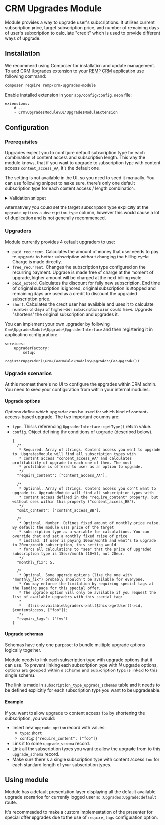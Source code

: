 # CRM Upgrades Module

Module provides a way to upgrade user's subscriptions. It utilizes current subscription price, target subscription price, and number of remaining days of user's subscription to calculate "credit" which is used to provide different ways of upgrade.

## Installation

We recommend using Composer for installation and update management. To add CRM Upgrades extension to your [REMP CRM](https://github.com/remp2020/crm-skeleton/) application use following command:

```bash
composer require remp/crm-upgrades-module
```

Enable installed extension in your `app/config/config.neon` file:

```neon
extensions:
	# ...
	- Crm\UpgradesModule\DI\UpgradesModuleExtension
```

## Configuration

### Prerequisites

Upgrades expect you to configure default subscription type for each combination of content access and subscription length. This way the module knows, that if you want to upgrade to subscription type with content access `content_access_AA`, it's the default one.

The setting is not available in the UI, so you need to seed it manually. You can use following snippet to make sure, there's only one default subscription type for each content access / length combination.

<details>

<summary>Validation snippet</summary>

```php
private function validateDefaultSubscriptionTypes()
{
    $defaultSubscriptionTypes = $this->subscriptionTypesRepository->getTable()
        ->where(['default' => true])
        ->fetchAll();

    $contentAccessCheck = [];
    foreach ($defaultSubscriptionTypes as $subscriptionType) {
        $contentAccess = [];
        foreach ($subscriptionType->related('subscription_type_content_access') as $stca) {
            $contentAccess[$stca->content_access->name] = $stca->content_access->name;
        }
        sort($contentAccess);
        $hash = md5(implode('', $contentAccess) . $subscriptionType->length);
        $contentAccessCheck[$hash][] = $subscriptionType->code;
    }

    $duplicates = [];
    foreach ($contentAccessCheck as $hash => $subscriptionTypes) {
        if (count($subscriptionTypes) > 1) {
            $duplicates[] = $subscriptionTypes;
        }
    }
    return $duplicates;
}
```

</details>

Alternatively you could set the target subscription type explicitly at the `upgrade_options.subscription_type` column, however this would cause a lot of duplication and is not generally recommended.

### Upgraders

Module currently provides 4 default upgraders to use:

- `paid_recurrent`. Calculates the amount of money that user needs to pay to upgrade to better subscription without changing the billing cycle. Charge is made directly.
- `free_recurrent`. Changes the subscription type configured on the recurring payment. Upgrade is made free of charge at the moment of upgrade, higher amount will be charged at the next billing cycle.
- `paid_extend`. Calculates the discount for fully new subscription. End time of original subscription is ignored, original subscription is stopped and remaining days are used as a credit to discount the upgraded subscription price.
- `short`. Calculates the credit user has available and uses it to calculate number of days of higher-tier subscription user could have. Upgrade "shortens" the original subscription and upgrades it.

You can implement your own upgrader by following `Crm\UpgradesModule\Upgrade\UpgraderInterface` and then registering it in applicatino configuration:

```neon
services:
	upgraderFactory:
		setup:
			- registerUpgrader(\Crm\FooModule\Models\Upgrades\FooUpgrade())
```

### Upgrade scenarios

At this moment there's no UI to configure the upgrades within CRM admin. You need to seed your configuration from within your internal modules.

#### Upgrade options

Options define which upgrader can be used for which kind of content-access-based upgrade. The two important columns are:

- `type`. This is referencing `UpgraderInterface::getType()` return value.
- `config`. Object defining the conditions of upgrade (described below).
  ```json5
  {
    /*
     * Required. Array of strings. Content access you want to upgrade to. UpgradesModule will find all subscription types with
     * content access "content_access_AA" and calculates profitability of upgrade to each one of them. The most
     * profitable is offered to user as an option to upgrade.
     */
    "require_content": ["content_access_AA"],
  
    /*
     * Optional. Array of strings. Content access you don't want to upgrade to. UpgradesModule will find all subscription types with
     * content access defined in the "require_content" property, but without ones within this property ("content_access_BB").
     */
    "omit_content": ["content_access_BB"],
  
    /*
     * Optional. Number. Defines fixed amount of monthly price raise. By default the module uses price of the target
     * subscription type as a variable for calculations. You can override that and set a monthly fixed raise of price
     * instead. If user is paying 10eur/month and want's to upgrade to 20eur/month subscription, this setting would
     * force all calculations to "see" that the price of upgraded subscription type is 15eur/month (10+5), not 20eur.
     */  
    "monthly_fix": 5,
  
    /*
     * Optional. Some upgrade options (like the one with "monthly_fix") probably shouldn't be available for everyone.
     * You may enforce the limitation by requiring special tags at the landing page for this special offer.
     * The upgrade option will only be available if you request the list of available upgraders with this special tag:
     *
     *   $this->availableUpgraders->all($this->getUser()->id, $contentAccess, ["foo"]);
     */
    "require_tags": ["foo"]
  }
  ```
  
#### Upgrade schemas

Schemas have only one purpose: to bundle multiple upgrade options logically together.

Module needs to link each subscription type with upgrade options that it can use. To prevent linking each subscription type with *N* upgrade options, options are grouped within a schema and subscription type is linked to this single schema.

The link is made in `subscription_type_upgrade_schemas` table and it needs to be defined explicitly for each subscription type you want to be upgradeable.

#### Example

If you want to allow upgrade to content access `foo` by shortening the subscription, you would:

- Insert new `upgrade_option` record with values:
    - `type`: `short`
    - `config`: `{"require_content": ["foo"]}`
- Link it to some `upgrade_schema` record.
- Link all the subscription types you want to allow the upgrade from to this `upgrade_schema` record.
- Make sure there's a single subscription type with content access `foo` for each standard length of your subscription types.

## Using module

Module has a default presentation layer displaying all the default available upgrade scenarios for currently logged user at `:Upgrades:Upgrade:default` route.

It's recommended to make a custom implementation of the presenter for special offer upgrades due to the use of `require_tags` configuration option.